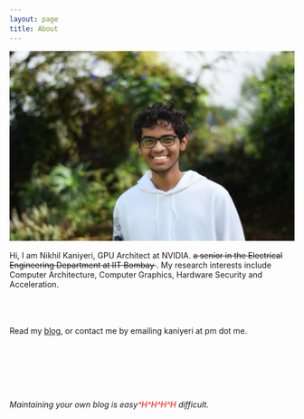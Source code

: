 ```yaml
---
layout: page
title: About
---
```



<img src="./assets/nikhil_picture.jpeg" alt="An image of me standing in front of greenery. Background is blurry. I'm wearing a white hoodie.">

Hi, I am Nikhil Kaniyeri, GPU Architect at NVIDIA. <s> a senior in the Electrical Engineering Department at IIT Bombay </s>. My research interests include Computer Architecture, Computer Graphics, Hardware Security and Acceleration. <br><br>


<br><br>
Read my <a href="archive">blog</a>, or contact me by emailing kaniyeri at pm dot me.




<br><br><br><br><br>



<i>Maintaining your own blog is easy<span style="color: red;">^H^H^H^H</span> difficult.</i>
